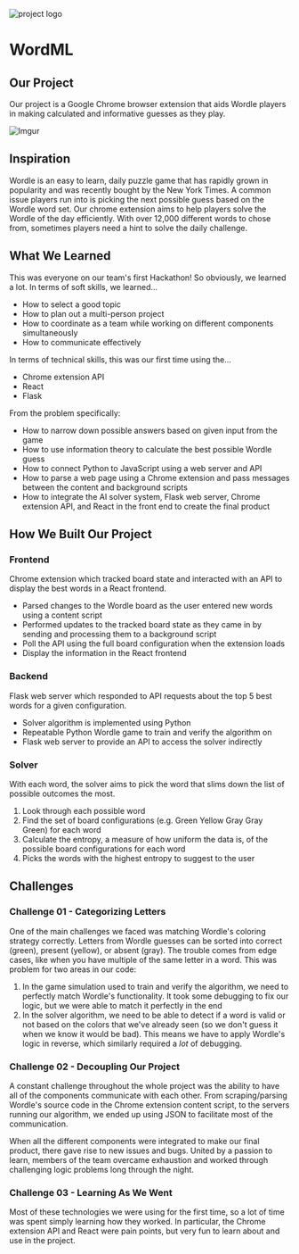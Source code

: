 ![project logo](https://i.imgur.com/DqT2dFa.png) 
# WordML 

## Our Project

Our project is a Google Chrome browser extension that aids Wordle players in making calculated and informative guesses as they play.

![Imgur](https://i.imgur.com/FmXmVxS.png)
 
## Inspiration

Wordle is an easy to learn, daily puzzle game that has rapidly grown in popularity and was recently bought by the New York Times. A common issue players run into is picking the next possible guess based on the Wordle word set. Our chrome extension aims to help players solve the Wordle of the day efficiently. With over 12,000 different words to chose from, sometimes players need a hint to solve the daily challenge.

## What We Learned

This was everyone on our team's first Hackathon! So obviously, we learned a lot. In terms of soft skills, we learned...
* How to select a good topic
* How to plan out a multi-person project
* How to coordinate as a team while working on different components simultaneously
* How to communicate effectively

In terms of technical skills, this was our first time using the...
* Chrome extension API
* React
* Flask

From the problem specifically:
* How to narrow down possible answers based on given input from the game
* How to use information theory to calculate the best possible Wordle guess
* How to connect Python to JavaScript using a web server and API
* How to parse a web page using a Chrome extension and pass messages between the content and background scripts
* How to integrate the AI solver system, Flask web server, Chrome extension API, and React in the front end to create the final product

## How We Built Our Project

### Frontend

Chrome extension which tracked board state and interacted with an API to display the best words in a React frontend.
* Parsed changes to the Wordle board as the user entered new words using a content script
* Performed updates to the tracked board state as they came in by sending and processing them to a background script
* Poll the API using the full board configuration when the extension loads
* Display the information in the React frontend

### Backend

Flask web server which responded to API requests about the top 5 best words for a given configuration.
* Solver algorithm is implemented using Python
* Repeatable Python Wordle game to train and verify the algorithm on
* Flask web server to provide an API to access the solver indirectly

### Solver

With each word, the solver aims to pick the word that slims down the list of possible outcomes the most.
1. Look through each possible word
2. Find the set of board configurations (e.g. Green Yellow Gray Gray Green) for each word
3. Calculate the entropy, a measure of how uniform the data is, of the possible board configurations for each word
4. Picks the words with the highest entropy to suggest to the user

## Challenges

### Challenge 01 - Categorizing Letters

One of the main challenges we faced was matching Wordle's coloring strategy correctly. Letters from Wordle guesses can be sorted into correct (green), present (yellow), or absent (gray). The trouble comes from edge cases, like when you have multiple of the same letter in a word. This was problem for two areas in our code:
1. In the game simulation used to train and verify the algorithm, we need to perfectly match Wordle's functionality. It took some debugging to fix our logic, but we were able to match it perfectly in the end
2. In the solver algorithm, we need to be able to detect if a word is valid or not based on the colors that we've already seen (so we don't guess it when we know it would be bad). This means we have to apply Wordle's logic in reverse, which similarly required a *lot* of debugging.

### Challenge 02 - Decoupling Our Project

A constant challenge throughout the whole project was the ability to have all of the components communicate with each other. From scraping/parsing Wordle's source code in the Chrome extension content script, to the servers running our algorithm, we ended up using JSON to facilitate most of the communication.

When all the different components were integrated to make our final product, there gave rise to new issues and bugs. United by a passion to learn, members of the team overcame exhaustion and worked through challenging logic problems long through the night.

### Challenge 03 - Learning As We Went

Most of these technologies we were using for the first time, so a lot of time was spent simply learning how they worked. In particular, the Chrome extension API and React were pain points, but very fun to learn about and use in the project.

